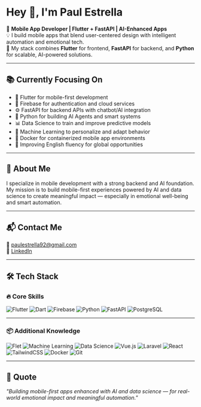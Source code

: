 # Hey 👋, I'm Paul Estrella

🎯 **Mobile App Developer | Flutter + FastAPI | AI-Enhanced Apps**  
💡 I build mobile apps that blend user-centered design with intelligent automation and emotional tech.  
🚀 My stack combines **Flutter** for frontend, **FastAPI** for backend, and **Python** for scalable, AI-powered solutions.

---

## 📚 Currently Focusing On

- 📱 Flutter for mobile-first development  
- 🔐 Firebase for authentication and cloud services  
- ⚙️ FastAPI for backend APIs with chatbot/AI integration  
- 🤖 Python for building AI Agents and smart systems  
- 📊 Data Science to train and improve predictive models  
- 🧠 Machine Learning to personalize and adapt behavior  
- 🐳 Docker for containerized mobile app environments  
- 🧭 Improving English fluency for global opportunities  

---

## 💼 About Me

I specialize in mobile development with a strong backend and AI foundation.  
My mission is to build mobile-first experiences powered by AI and data science to create meaningful impact — especially in emotional well-being and smart automation.

---

## 📬 Contact Me

📧 [paulestrella92@gmail.com](mailto:paulestrella92@gmail.com)  
🔗 [LinkedIn](https://linkedin.com/in/paulestrelladev)

---

## 🛠️ Tech Stack

### 🔥 Core Skills

![Flutter](https://img.shields.io/badge/Flutter-02569B?style=flat-square&logo=flutter&logoColor=white)
![Dart](https://img.shields.io/badge/Dart-0175C2?style=flat-square&logo=dart&logoColor=white)
![Firebase](https://img.shields.io/badge/Firebase-FFCA28?style=flat-square&logo=firebase&logoColor=black)
![Python](https://img.shields.io/badge/Python-3776AB?style=flat-square&logo=python&logoColor=white)
![FastAPI](https://img.shields.io/badge/FastAPI-009688?style=flat-square&logo=fastapi&logoColor=white)
![PostgreSQL](https://img.shields.io/badge/PostgreSQL-4169E1?style=flat-square&logo=postgresql&logoColor=white)

---

### 📦 Additional Knowledge

![Flet](https://img.shields.io/badge/Flet-18A999?style=flat-square&logo=python&logoColor=white)
![Machine Learning](https://img.shields.io/badge/Machine%20Learning-FE7A16?style=flat-square&logo=tensorflow&logoColor=white)
![Data Science](https://img.shields.io/badge/Data%20Science-003B57?style=flat-square&logo=marketo&logoColor=white)
![Vue.js](https://img.shields.io/badge/Vue.js-42B883?style=flat-square&logo=vue.js&logoColor=white)
![Laravel](https://img.shields.io/badge/Laravel-FF2D20?style=flat-square&logo=laravel&logoColor=white)
![React](https://img.shields.io/badge/React-61DAFB?style=flat-square&logo=react&logoColor=black)
![TailwindCSS](https://img.shields.io/badge/TailwindCSS-38B2AC?style=flat-square&logo=tailwind-css&logoColor=white)
![Docker](https://img.shields.io/badge/Docker-2496ED?style=flat-square&logo=docker&logoColor=white)
![Git](https://img.shields.io/badge/Git-F05032?style=flat-square&logo=git&logoColor=white)

---

## 🧠 Quote

*"Building mobile-first apps enhanced with AI and data science — for real-world emotional impact and meaningful automation."*
